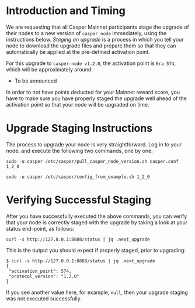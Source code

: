 # Introduction and Timing
We are requesting that all Casper Mainnet participants stage the upgrade of their nodes to a new version of `casper_node` immediately, using the instructions below. _Staging an upgrade_ is a process in which you tell your node to download the upgrade files and prepare them so that they can automatically be applied at the pre-defined activation point.

For this upgrade to `casper-node v1.2.0`, the activation point is `Era 574`, which will be approximately around:

* To be announced

In order to not have points deducted for your Mainnet reward score, you have to make sure you have properly staged the upgrade well ahead of the activation point so that your node will be upgraded on time.

# Upgrade Staging Instructions
The process to upgrade your node is very straightforward. Log in to your node, and execute the following two commands, one by one:

`sudo -u casper /etc/casper/pull_casper_node_version.sh casper.conf 1_2_0`

`sudo -u casper /etc/casper/config_from_example.sh 1_2_0`

# Verifying Successful Staging
After you have successfully executed the above commands, you can verify that your node is correctly staged with the upgrade by taking a look at your status end-point, as follows:

`curl -s http://127.0.0.1:8888/status | jq .next_upgrade`

This is the output you should expect if properly staged, prior to upgrading:

    $ curl -s http://127.0.0.1:8888/status | jq .next_upgrade
    {
     "activation_point": 574,
     "protocol_version": "1.2.0"
    }

If you see another value here, for example, `null`, then your upgrade staging was not executed successfully.